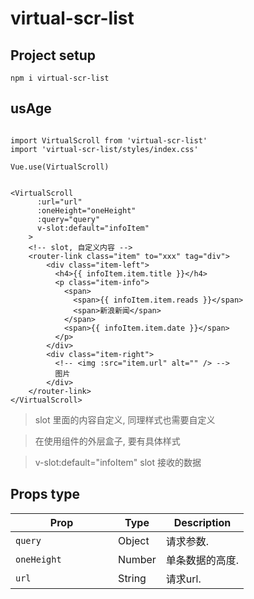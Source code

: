 # virtual-scr-list

## Project setup
```
npm i virtual-scr-list

```

## usAge
```

import VirtualScroll from 'virtual-scr-list'
import 'virtual-scr-list/styles/index.css'

Vue.use(VirtualScroll)


<VirtualScroll
      :url="url"
      :oneHeight="oneHeight"
      :query="query"
      v-slot:default="infoItem"
    >
    <!-- slot, 自定义内容 -->
    <router-link class="item" to="xxx" tag="div">
        <div class="item-left">
          <h4>{{ infoItem.item.title }}</h4>
          <p class="item-info">
            <span>
              <span>{{ infoItem.item.reads }}</span>
              <span>新浪新闻</span>
            </span>
            <span>{{ infoItem.item.date }}</span>
          </p>
        </div>
        <div class="item-right">
          <!-- <img :src="item.url" alt="" /> -->
          图片
        </div>
    </router-link>
</VirtualScroll>

```

> slot 里面的内容自定义, 同理样式也需要自定义

> 在使用组件的外层盒子, 要有具体样式

> v-slot:default="infoItem" slot 接收的数据

## Props type

| **&nbsp;&nbsp;&nbsp;&nbsp;&nbsp;&nbsp;&nbsp;&nbsp;&nbsp;&nbsp;&nbsp;&nbsp;&nbsp;Prop&nbsp;&nbsp;&nbsp;&nbsp;&nbsp;&nbsp;&nbsp;&nbsp;&nbsp;&nbsp;&nbsp;&nbsp;&nbsp;** | **Type**  | **Description**                                                               |
|------------------|------------------|-----------------------------------------------------------------------------------------------------------------------------------------------------------------------------------------------------------------------------|
| `query`       | Object | 请求参数. |
| `oneHeight`   | Number | 单条数据的高度. |
| `url`         | String | 请求url. |
